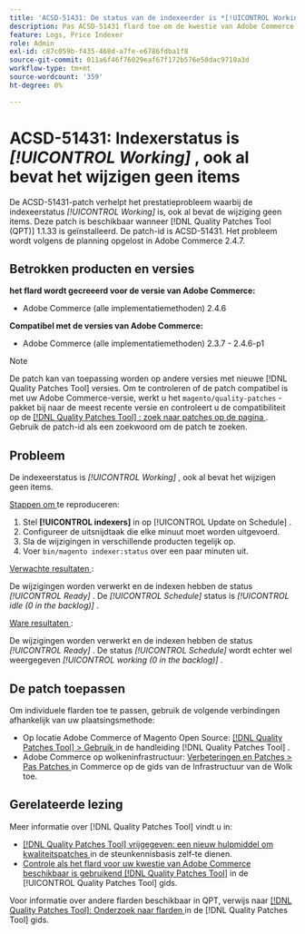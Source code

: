 ```yaml
---
title: 'ACSD-51431: De status van de indexeerder is *[!UICONTROL Working]* alhoewel er geen ingangen in het kanaal zijn'
description: Pas ACSD-51431 flard toe om de kwestie van Adobe Commerce te bevestigen waar de indexeerstatus * [!UICONTROL Working]* is alhoewel er geen ingangen in de verandering zijn.
feature: Logs, Price Indexer
role: Admin
exl-id: c87c059b-f435-468d-a7fe-e6786fdba1f8
source-git-commit: 011a6f46f76029eaf67f172b576e58dac9710a3d
workflow-type: tm+mt
source-wordcount: '359'
ht-degree: 0%

---
```


# ACSD-51431: Indexerstatus is *[!UICONTROL Working]* , ook al bevat het wijzigen geen items

De ACSD-51431-patch verhelpt het prestatieprobleem waarbij de indexeerstatus *[!UICONTROL Working]* is, ook al bevat de wijziging geen items. Deze patch is beschikbaar wanneer [!DNL Quality Patches Tool (QPT)] 1.1.33 is geïnstalleerd. De patch-id is ACSD-51431. Het probleem wordt volgens de planning opgelost in Adobe Commerce 2.4.7.

## Betrokken producten en versies

**het flard wordt gecreeerd voor de versie van Adobe Commerce:**

* Adobe Commerce (alle implementatiemethoden) 2.4.6

**Compatibel met de versies van Adobe Commerce:**

* Adobe Commerce (alle implementatiemethoden) 2.3.7 - 2.4.6-p1

>[!NOTE]
>
>De patch kan van toepassing worden op andere versies met nieuwe [!DNL Quality Patches Tool] versies. Om te controleren of de patch compatibel is met uw Adobe Commerce-versie, werkt u het `magento/quality-patches` -pakket bij naar de meest recente versie en controleert u de compatibiliteit op de [[!DNL Quality Patches Tool] : zoek naar patches op de pagina ](https://experienceleague.adobe.com/tools/commerce-quality-patches/index.html?lang=nl-NL) . Gebruik de patch-id als een zoekwoord om de patch te zoeken.

## Probleem

De indexeerstatus is *[!UICONTROL Working]* , ook al bevat het wijzigen geen items.

<u> Stappen om </u> te reproduceren:

1. Stel **[!UICONTROL indexers]** in op [!UICONTROL Update on Schedule] .
1. Configureer de uitsnijdtaak die elke minuut moet worden uitgevoerd.
1. Sla de wijzigingen in verschillende producten tegelijk op.
1. Voer `bin/magento indexer:status` over een paar minuten uit.

<u> Verwachte resultaten </u>:

De wijzigingen worden verwerkt en de indexen hebben de status *[!UICONTROL Ready]* . De *[!UICONTROL Schedule]* status is *[!UICONTROL idle (0 in the backlog)]* .

<u> Ware resultaten </u>:

De wijzigingen worden verwerkt en de indexen hebben de status *[!UICONTROL Ready]* . De status *[!UICONTROL Schedule]* wordt echter wel weergegeven *[!UICONTROL working (0 in the backlog)]* .

## De patch toepassen

Om individuele flarden toe te passen, gebruik de volgende verbindingen afhankelijk van uw plaatsingsmethode:

* Op locatie Adobe Commerce of Magento Open Source: [[!DNL Quality Patches Tool] > Gebruik ](/help/tools/quality-patches-tool/usage.md) in de handleiding [!DNL Quality Patches Tool] .
* Adobe Commerce op wolkeninfrastructuur: [ Verbeteringen en Patches > Pas Patches ](https://experienceleague.adobe.com/docs/commerce-cloud-service/user-guide/develop/upgrade/apply-patches.html?lang=nl-NL) in Commerce op de gids van de Infrastructuur van de Wolk toe.

## Gerelateerde lezing

Meer informatie over [!DNL Quality Patches Tool] vindt u in:

* [[!DNL Quality Patches Tool]  vrijgegeven: een nieuw hulpmiddel om kwaliteitspatches ](https://experienceleague.adobe.com/nl/docs/commerce-operations/tools/quality-patches-tool/quality-patches-tool-to-self-serve-quality-patches) in de steunkennisbasis zelf-te dienen.
* [ Controle als het flard voor uw kwestie van Adobe Commerce beschikbaar is gebruikend  [!DNL Quality Patches Tool]](/help/tools/quality-patches-tool/patches-available-in-qpt/check-patch-for-magento-issue-with-magento-quality-patches.md) in de [!UICONTROL Quality Patches Tool] gids.


Voor informatie over andere flarden beschikbaar in QPT, verwijs naar [[!DNL Quality Patches Tool]: Onderzoek naar flarden ](https://experienceleague.adobe.com/tools/commerce-quality-patches/index.html?lang=nl-NL) in de [!DNL Quality Patches Tool] gids.
